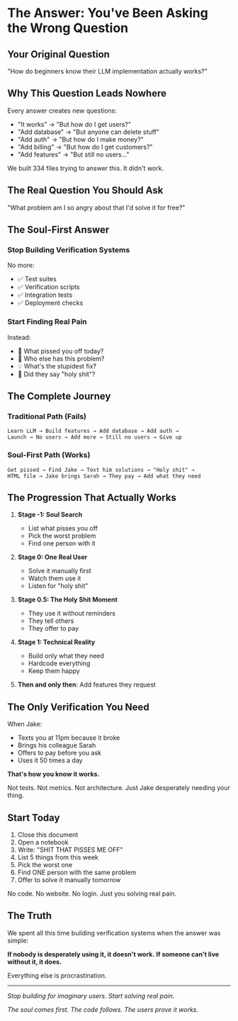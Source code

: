 # The Answer: You've Been Asking the Wrong Question

## Your Original Question
"How do beginners know their LLM implementation actually works?"

## Why This Question Leads Nowhere
Every answer creates new questions:
- "It works" → "But how do I get users?"
- "Add database" → "But anyone can delete stuff"
- "Add auth" → "But how do I make money?"
- "Add billing" → "But how do I get customers?"
- "Add features" → "But still no users..."

We built 334 files trying to answer this. It didn't work.

## The Real Question You Should Ask
"What problem am I so angry about that I'd solve it for free?"

## The Soul-First Answer

### Stop Building Verification Systems
No more:
- ✅ Test suites
- ✅ Verification scripts  
- ✅ Integration tests
- ✅ Deployment checks

### Start Finding Real Pain
Instead:
- 😤 What pissed you off today?
- 🤝 Who else has this problem?
- 💡 What's the stupidest fix?
- 🤯 Did they say "holy shit"?

## The Complete Journey

### Traditional Path (Fails)
```
Learn LLM → Build features → Add database → Add auth → 
Launch → No users → Add more → Still no users → Give up
```

### Soul-First Path (Works)
```
Get pissed → Find Jake → Text him solutions → "Holy shit" → 
HTML file → Jake brings Sarah → They pay → Add what they need
```

## The Progression That Actually Works

1. **Stage -1: Soul Search** 
   - List what pisses you off
   - Pick the worst problem
   - Find one person with it

2. **Stage 0: One Real User**
   - Solve it manually first
   - Watch them use it
   - Listen for "holy shit"

3. **Stage 0.5: The Holy Shit Moment**
   - They use it without reminders
   - They tell others
   - They offer to pay

4. **Stage 1: Technical Reality**
   - Build only what they need
   - Hardcode everything
   - Keep them happy

5. **Then and only then**: Add features they request

## The Only Verification You Need

When Jake:
- Texts you at 11pm because it broke
- Brings his colleague Sarah
- Offers to pay before you ask
- Uses it 50 times a day

**That's how you know it works.**

Not tests. Not metrics. Not architecture.
Just Jake desperately needing your thing.

## Start Today

1. Close this document
2. Open a notebook
3. Write: "SHIT THAT PISSES ME OFF"
4. List 5 things from this week
5. Pick the worst one
6. Find ONE person with the same problem
7. Offer to solve it manually tomorrow

No code. No website. No login.
Just you solving real pain.

## The Truth

We spent all this time building verification systems when the answer was simple:

**If nobody is desperately using it, it doesn't work.**
**If someone can't live without it, it does.**

Everything else is procrastination.

---

*Stop building for imaginary users. Start solving real pain.*

*The soul comes first. The code follows. The users prove it works.*